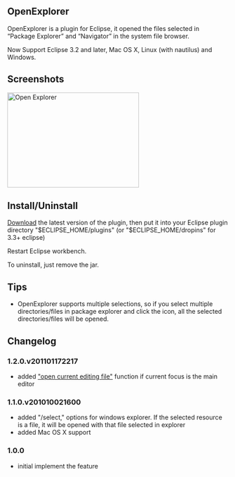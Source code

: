 ## OpenExplorer

OpenExplorer is a plugin for Eclipse, it opened the files selected in “Package Explorer” and “Navigator” in the system file browser.

Now Support Eclipse 3.2 and later, Mac OS X, Linux (with nautilus) and Windows.

## Screenshots
<a href="http://blog.samsonis.me/wp-content/uploads/2009/02/openexplorer.png"><img style="border: medium none;" title="Open Explorer" src="http://blog.samsonis.me/wp-content/uploads/2009/02/openexplorer.png" alt="Open Explorer" width="300" height="216"></a>

## Install/Uninstall
[Download](http://github.com/samsonw/OpenExplorer/downloads "Download") the latest version of the plugin, then put it into your Eclipse plugin directory "$ECLIPSE_HOME/plugins" (or "$ECLIPSE_HOME/dropins" for 3.3+ eclipse)

Restart Eclipse workbench.

To uninstall, just remove the jar.

## Tips
* OpenExplorer supports multiple selections, so if you select multiple directories/files in package explorer and click the icon, all the selected directories/files will be opened.

## Changelog

### 1.2.0.v201101172217
* added ["open current editing file"](http://blog.samsonis.me/2009/02/open-explorer-plugin-for-eclipse/comment-page-1/#comment-1201 "open current editing file") function if current focus is the main editor

### 1.1.0.v201010021600
* added "/select," options for windows explorer.  If the selected resource is a file, it will be opened with that file selected in explorer
* added Mac OS X support

### 1.0.0
* initial implement the feature

